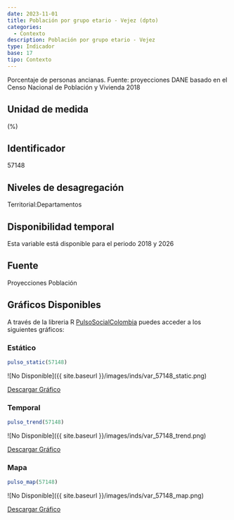```yaml
---
date: 2023-11-01
title: Población por grupo etario - Vejez (dpto)
categories:
  - Contexto
description: Población por grupo etario - Vejez
type: Indicador
base: 17
tipo: Contexto
--- 
```


Porcentaje de personas ancianas.
Fuente: proyecciones DANE basado en el Censo Nacional de Población y Vivienda 2018

## Unidad de medida
(%)

## Identificador
57148

## Niveles de desagregación
Territorial:Departamentos

## Disponibilidad temporal
Esta variable está disponible para el periodo 2018 y 2026

## Fuente
Proyecciones Población

## Gráficos Disponibles

A través de la libreria R [PulsoSocialColombia](https://github.com/pulsosocialcolombia/PulsoSocialColombia) puedes acceder a los siguientes gráficos:

### Estático

``` R
pulso_static(57148)
```

![No Disponible]({{ site.baseurl }}/images/inds/var_57148_static.png)

<a href='{{ site.baseurl }}/images/inds/var_57148_static.png'>Descargar Gráfico</a>

### Temporal

``` R
pulso_trend(57148)
```

![No Disponible]({{ site.baseurl }}/images/inds/var_57148_trend.png)

<a href='{{ site.baseurl }}/images/inds/var_57148_trend.png'>Descargar Gráfico</a>

### Mapa

``` R
pulso_map(57148)
```

![No Disponible]({{ site.baseurl }}/images/inds/var_57148_map.png)

<a href='{{ site.baseurl }}/images/inds/var_57148_map.png'>Descargar Gráfico</a>